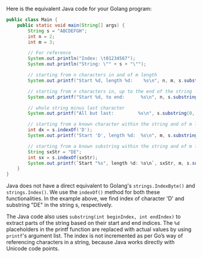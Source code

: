 Here is the equivalent Java code for your Golang program:

```java
public class Main {
    public static void main(String[] args) {
        String s = "ABCDEFGH";
        int n = 2;
        int m = 3;

        // For reference
        System.out.println("Index: \t01234567");
        System.out.println("String: \"" + s + "\"");

        // starting from n characters in and of m length
        System.out.printf("Start %d, length %d:    %s\n", n, m, s.substring(n, n + m));

        // starting from n characters in, up to the end of the string
        System.out.printf("Start %d, to end:      %s\n", n, s.substring(n));

        // whole string minus last character
        System.out.printf("All but last:         %s\n", s.substring(0, s.length() - 1));

        // starting from a known character within the string and of m length
        int dx = s.indexOf('D');
        System.out.printf("Start 'D', length %d:  %s\n", m, s.substring(dx, dx + m));

        // starting from a known substring within the string and of m length
        String sxStr = "DE";
        int sx = s.indexOf(sxStr);
        System.out.printf(`Start "%s", length %d: %s\n`, sxStr, m, s.substring(sx, sx + m));
    }
}
```

Java does not have a direct equivalent to Golang's `strings.IndexByte()` and `strings.Index()`. We use the `indexOf()` method for both these functionalities. In the example above, we find index of character 'D' and substring "DE" in the string s, respectively. 

The Java code also uses `substring(int beginIndex, int endIndex)` to extract parts of the string based on their start and end indices.
The `%d` placeholders in the printf function are replaced with actual values by using `printf`'s argument list. The index is not incremented as per Go’s way of referencing characters in a string, because Java works directly with Unicode code points.
